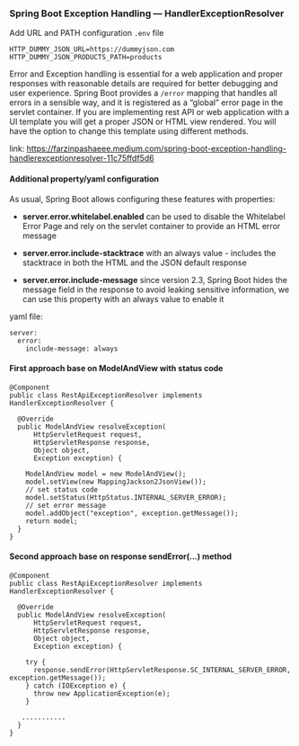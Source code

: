 ### Spring Boot Exception Handling — HandlerExceptionResolver

Add URL and PATH configuration `.env` file

```
HTTP_DUMMY_JSON_URL=https://dummyjson.com
HTTP_DUMMY_JSON_PRODUCTS_PATH=products
```

Error and Exception handling is essential for a web application and proper responses with reasonable details
are required for better debugging and user experience.
Spring Boot provides a `/error` mapping that handles all errors in a sensible way,
and it is registered as a “global” error page in the servlet container.
If you are implementing rest API or web application with a UI template you will get a proper JSON or HTML view rendered.
You will have the option to change this template using different methods.

link: https://farzinpashaeee.medium.com/spring-boot-exception-handling-handlerexceptionresolver-11c75ffdf5d6

#### Additional property/yaml configuration

As usual, Spring Boot allows configuring these features with properties:

* **server.error.whitelabel.enabled**
  can be used to disable the Whitelabel Error Page and rely on the servlet container to provide an HTML error message

* **server.error.include-stacktrace**
  with an always value - includes the stacktrace in both the HTML and the JSON default response

* **server.error.include-message**
  since version 2.3, Spring Boot hides the message field in the response to avoid leaking sensitive information,
  we can use this property with an always value to enable it

yaml file:

```
server:
  error:
    include-message: always
```

#### First approach base on ModelAndView with status code

```
@Component
public class RestApiExceptionResolver implements HandlerExceptionResolver {

  @Override
  public ModelAndView resolveException(
      HttpServletRequest request,
      HttpServletResponse response,
      Object object,
      Exception exception) {

    ModelAndView model = new ModelAndView();
    model.setView(new MappingJackson2JsonView());
    // set status code
    model.setStatus(HttpStatus.INTERNAL_SERVER_ERROR); 
    // set error message
    model.addObject("exception", exception.getMessage());
    return model;
  }
}
```

#### Second approach base on response sendError(...) method

```
@Component
public class RestApiExceptionResolver implements HandlerExceptionResolver {

  @Override
  public ModelAndView resolveException(
      HttpServletRequest request,
      HttpServletResponse response,
      Object object,
      Exception exception) {

    try {
      response.sendError(HttpServletResponse.SC_INTERNAL_SERVER_ERROR, exception.getMessage());
    } catch (IOException e) {
      throw new ApplicationException(e);
    }

   ...........
  }
}
```